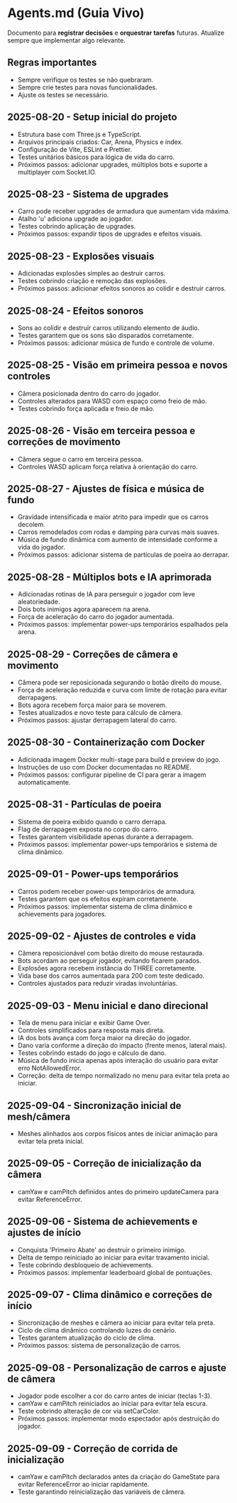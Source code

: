 # Agents.md (Guia Vivo)

Documento para **registrar decisões** e **orquestrar tarefas** futuras.
Atualize sempre que implementar algo relevante.

## Regras importantes

- Sempre verifique os testes se não quebraram.
- Sempre crie testes para novas funcionalidades.
- Ajuste os testes se necessário.

## 2025-08-20 - Setup inicial do projeto

- Estrutura base com Three.js e TypeScript.
- Arquivos principais criados: Car, Arena, Physics e index.
- Configuração de Vite, ESLint e Prettier.
- Testes unitários básicos para lógica de vida do carro.
- Próximos passos: adicionar upgrades, múltiplos bots e suporte a multiplayer com Socket.IO.

## 2025-08-23 - Sistema de upgrades

- Carro pode receber upgrades de armadura que aumentam vida máxima.
- Atalho 'u' adiciona upgrade ao jogador.
- Testes cobrindo aplicação de upgrades.
- Próximos passos: expandir tipos de upgrades e efeitos visuais.

## 2025-08-23 - Explosões visuais

- Adicionadas explosões simples ao destruir carros.
- Testes cobrindo criação e remoção das explosões.
- Próximos passos: adicionar efeitos sonoros ao colidir e destruir carros.

## 2025-08-24 - Efeitos sonoros

- Sons ao colidir e destruir carros utilizando elemento de áudio.
- Testes garantem que os sons são disparados corretamente.
- Próximos passos: adicionar música de fundo e controle de volume.

## 2025-08-25 - Visão em primeira pessoa e novos controles

- Câmera posicionada dentro do carro do jogador.
- Controles alterados para WASD com espaço como freio de mão.
- Testes cobrindo força aplicada e freio de mão.

## 2025-08-26 - Visão em terceira pessoa e correções de movimento

- Câmera segue o carro em terceira pessoa.
- Controles WASD aplicam força relativa à orientação do carro.

## 2025-08-27 - Ajustes de física e música de fundo

- Gravidade intensificada e maior atrito para impedir que os carros decolem.
- Carros remodelados com rodas e damping para curvas mais suaves.
- Música de fundo dinâmica com aumento de intensidade conforme a vida do jogador.
- Próximos passos: adicionar sistema de partículas de poeira ao derrapar.

## 2025-08-28 - Múltiplos bots e IA aprimorada

- Adicionadas rotinas de IA para perseguir o jogador com leve aleatoriedade.
- Dois bots inimigos agora aparecem na arena.
- Força de aceleração do carro do jogador aumentada.
- Próximos passos: implementar power-ups temporários espalhados pela arena.

## 2025-08-29 - Correções de câmera e movimento

- Câmera pode ser reposicionada segurando o botão direito do mouse.
- Força de aceleração reduzida e curva com limite de rotação para evitar derrapagens.
- Bots agora recebem força maior para se moverem.
- Testes atualizados e novo teste para cálculo de câmera.
- Próximos passos: ajustar derrapagem lateral do carro.

## 2025-08-30 - Containerização com Docker

- Adicionada imagem Docker multi-stage para build e preview do jogo.
- Instruções de uso com Docker documentadas no README.
- Próximos passos: configurar pipeline de CI para gerar a imagem automaticamente.

## 2025-08-31 - Partículas de poeira

- Sistema de poeira exibido quando o carro derrapa.
- Flag de derrapagem exposta no corpo do carro.
- Testes garantem visibilidade apenas durante a derrapagem.
- Próximos passos: implementar power-ups temporários e sistema de clima dinâmico.

## 2025-09-01 - Power-ups temporários

- Carros podem receber power-ups temporários de armadura.
- Testes garantem que os efeitos expiram corretamente.
- Próximos passos: implementar sistema de clima dinâmico e achievements para jogadores.

## 2025-09-02 - Ajustes de controles e vida

- Câmera reposicionável com botão direito do mouse restaurada.
- Bots acordam ao perseguir jogador, evitando ficarem parados.
- Explosões agora recebem instância do THREE corretamente.
- Vida base dos carros aumentada para 200 com teste dedicado.
- Controles ajustados para reduzir viradas involuntárias.

## 2025-09-03 - Menu inicial e dano direcional

- Tela de menu para iniciar e exibir Game Over.
- Controles simplificados para resposta mais direta.
- IA dos bots avança com força maior na direção do jogador.
- Dano varia conforme a direção do impacto (frente menos, lateral mais).
- Testes cobrindo estado do jogo e cálculo de dano.
- Música de fundo inicia apenas após interação do usuário para evitar erro NotAllowedError.
- Correção: delta de tempo normalizado no menu para evitar tela preta ao iniciar.

## 2025-09-04 - Sincronização inicial de mesh/câmera

- Meshes alinhados aos corpos físicos antes de iniciar animação para evitar tela preta inicial.

## 2025-09-05 - Correção de inicialização da câmera

- camYaw e camPitch definidos antes do primeiro updateCamera para evitar ReferenceError.

## 2025-09-06 - Sistema de achievements e ajustes de início

- Conquista 'Primeiro Abate' ao destruir o primeiro inimigo.
- Delta de tempo reiniciado ao iniciar para evitar travamento inicial.
- Teste cobrindo desbloqueio de achievements.
- Próximos passos: implementar leaderboard global de pontuações.

## 2025-09-07 - Clima dinâmico e correções de início

- Sincronização de meshes e câmera ao iniciar para evitar tela preta.
- Ciclo de clima dinâmico controlando luzes do cenário.
- Testes garantem atualização do ciclo de clima.
- Próximos passos: sistema de personalização de carros.

## 2025-09-08 - Personalização de carros e ajuste de câmera

- Jogador pode escolher a cor do carro antes de iniciar (teclas 1-3).
- camYaw e camPitch reiniciados ao iniciar para evitar tela escura.
- Teste cobrindo alteração de cor via setCarColor.
- Próximos passos: implementar modo espectador após destruição do jogador.

## 2025-09-09 - Correção de corrida de inicialização

- camYaw e camPitch declarados antes da criação do GameState para evitar ReferenceError ao iniciar rapidamente.
- Teste garantindo reinicialização das variáveis de câmera.
